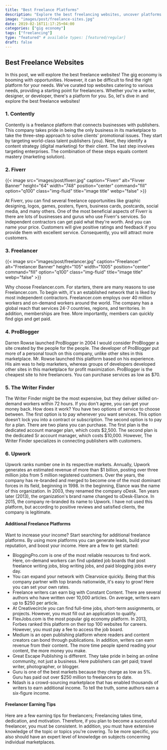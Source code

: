 ```yaml
---
title: "Best Freelance Platforms"
description: "Explore the best freelancing websites, uncover platforms to kickstart your independent contracting journey!"
image: "images/post/freelance-sites.jpg"
date: 2019-02-16T11:17:25+04:00
categories: ["gig economy"]
tags: ["freelancing"]
type: "featured" # available types: [featured/regular]
draft: false
---
```


## Best Freelance Websites

In this post, we will explore the best freelance websites! The gig economy is booming with opportunities. However, it can be difficult to find the right platform for your needs. We've curated top websites catering to various needs, providing a starting point for freelancers. Whether you're a writer, designer, or developer, there's a platform for you. So, let's dive in and explore the best freelance websites!

### 1. Contently

Contently is a freelance platform that connects businesses with publishers. This company takes pride in being the only business in its marketplace to take the three-step approach to solve clients' promotional issues. They start by targeting world-class talent publishers (you). Next, they identify a content strategy (digital marketing) for their client. The last step involves targeting enterprises. The combination of these steps equals content mastery (marketing solution).

### 2. Fiverr

{{< image src="images/post/fiverr.jpg" caption="Fiverr" alt="Fivver Banner" height="64" width="748" position="center" command="fill" option="q100" class="img-fluid" title="image title" webp="false" >}}

At Fiverr, you can find several freelance opportunities like graphic designing, logos, games, posters, flyers, business cards, postcards, social media, and many others. One of the most beneficial aspects of Fiverr is there are lots of businesses and gurus who use Fiverr's services. So independent contractors can get paid what they're worth. And you can name your price. Customers will give positive ratings and feedback if you provide them with excellent service. Consequently, you will attract more customers.

### 3. Freelancer

{{< image src="images/post/freelancer.jpg" caption="Freelancer" alt="Freelancer Banner" height="105" width="1005" position="center" command="fill" option="q100" class="img-fluid" title="image title" webp="false" >}}

Why choose Freelancer.com. For starters, there are many reasons to use Freelancer.com. To begin with, it's an established network that is liked by most independent contractors. Freelancer.com employs over 40 million workers and on-demand workers around the world. The company has a global reach that services 24-7 countries, regions, and territories. In addition, memberships are free. More importantly, members can quickly find gigs and get paid.

### 4. ProBlogger

Darren Rowse launched ProBlogger in 2004 I would consider ProBlogger a site created by the people for the people. The developer of ProBlogger put more of a personal touch on this company, unlike other sites in this marketplace. Mr. Rowse launched this platform based on his experience. His aim was to help marketers, whereas groups of developers developed other sites in this marketplace for profit maximization. ProBlogger is the cheapest site to hire freelancers. You can purchase services as low as $70.

### 5. The Writer Finder

The Writer Finder might be the most expensive, but they deliver skilled on-demand workers within 72 hours. If you don't agree, you can get your money back. How does it work? You have two options of service to choose between. The first option is to pay whenever you want services. This option doesn’t lock you into a contract or subscription. The second option is to pay for a plan. There are two plans you can purchase. The first plan is the dedicated account manager plan, which costs $2,500. The second plan is the dedicated Sr account manager, which costs $10,000. However, The Writer Finder specializes in connecting publishers with customers.

### 6. Upwork

Upwork ranks number one in its respective markets. Annually, Upwork generates an estimated revenue of more than $1 billion, posting over three million jobs from 5 million registered customers. Over the years, the company has re-branded and merged to become one of the most dominant forces in its field, beginning in 1998. In the beginning, Elance was the name of this organization. In 2003, they renamed the company oDesk. Ten years later (2013), the organization's brand name changed to oDesk-Elance. In 2015, the company re-branded its name to Upwork. I have not used this platform, but according to positive reviews and satisfied clients, the company is legitimate.

#### Additional Freelance Platforms

Want to increase your income? Start searching for additional freelance platforms. By using more platforms you can generate leads, build your reputation, and boost your income. Here are a few to get started:

- BloggingPro.com is one of the most reliable resources to find work. Here, on-demand workers can find updated job boards that post freelance writing jobs, blog writing jobs, and paid blogging jobs every day.
- You can expand your network with Clearvoice quickly. Being that this company partner with top brands nationwide, it's easy to grow! Here you can set your own rates.
- Freelance writers can earn big with Constant Content. There are several authors who have written over 10,000 articles. On average, writers earn up to $250 per article.
- At Creativecircle you can find full-time jobs, short-term assignments, or projects. However, you must fill out an application to qualify.
- FlexJobs.com is the most popular gig economy platform. In 2013, Forbes ranked this platform on their top 100 websites for careers. However, you must pay a fee to access the job board.
- Medium is an open publishing platform where readers and content creators can bond through publications. In addition, writers can earn revenue from their content. The more time people spend reading your content, the more money you make.
- Great Escape Publishing is different. They take pride in being an online community, not just a business. Here publishers can get paid; travel writer, photographer, or blogger.
- Guru is one of the best markets because they charge as low as 5%. Guru has paid out over $250 million to freelancers to date.
- Ndash is a crowd-sourcing marketplace that has enabled thousands of writers to earn additional income. To tell the truth, some authors earn a six-figure income.

#### Freelancer Earning Tips

Here are a few earning tips for freelancers; Freelancing takes time, dedication, and motivation. Therefore, if you plan to become a successful freelancer, you must be consistent. In addition, you must have extensive knowledge of the topic or topics you're covering. To be more specific, you also should have an expert level of knowledge on subjects concerning individual marketplaces.
